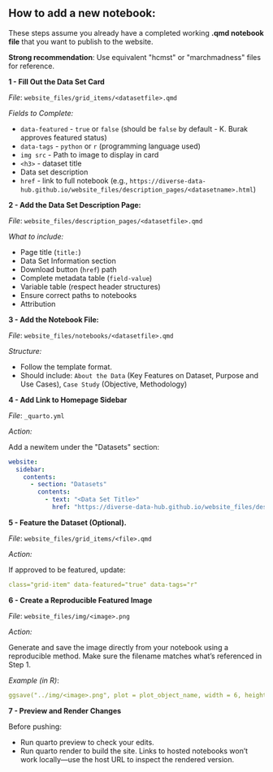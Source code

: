 ## How to add a new notebook:

These steps assume you already have a completed working **.qmd notebook file** that you want to publish to the website.

 **Strong recommendation**: Use equivalent "hcmst" or "marchmadness" files for reference.

**1 - Fill Out the Data Set Card**

*File*: `website_files/grid_items/<datasetfile>.qmd` 

*Fields to Complete:*

- `data-featured` - `true` or `false` (should be `false` by default - K. Burak approves featured status)
- `data-tags` - `python` or `r` (programming language used)
- `img src` - Path to image to display in card
- `<h3>` - dataset title
- Data set description
- `href` - link to full notebook (e.g., `https://diverse-data-hub.github.io/website_files/description_pages/<datasetname>.html`)

**2 - Add the Data Set Description Page:**

*File*: `website_files/description_pages/<datasetfile>.qmd`

*What to include:*

- Page title (`title:`)
- Data Set Information section
- Download button (`href`) path
- Complete metadata table (`field-value`)
- Variable table (respect header structures)
- Ensure correct paths to notebooks
- Attribution

**3 - Add the Notebook File:**

*File*: `website_files/notebooks/<datasetfile>.qmd`

*Structure:*

- Follow the template format.
- Should include: `About the Data` (Key Features on Dataset, Purpose and Use Cases), `Case Study` (Objective, Methodology) 

**4 - Add Link to Homepage Sidebar**

*File*: `_quarto.yml`

*Action:* 

Add a newitem under the "Datasets" section:

```yaml
website:
  sidebar:
    contents:
      - section: "Datasets"
        contents:
          - text: "<Data Set Title>"
            href: "https://diverse-data-hub.github.io/website_files/description_pages/<datasetname>.html"
```

**5 - Feature the Dataset (Optional).**

*File*: `website_files/grid_items/<file>.qmd`

*Action:*

If approved to be featured, update:

```yaml
class="grid-item" data-featured="true" data-tags="r"
```

**6 - Create a Reproducible Featured Image**

*File*: `website_files/img/<image>.png`

*Action:*

Generate and save the image directly from your notebook using a reproducible method. Make sure the filename matches what’s referenced in Step 1.

*Example (in R)*:

```yaml
ggsave("../img/<image>.png", plot = plot_object_name, width = 6, height = 4, dpi = 300)
```

**7 - Preview and Render Changes**

Before pushing:

- Run quarto preview to check your edits.
- Run quarto render to build the site.
 Links to hosted notebooks won’t work locally—use the host URL to inspect the rendered version.